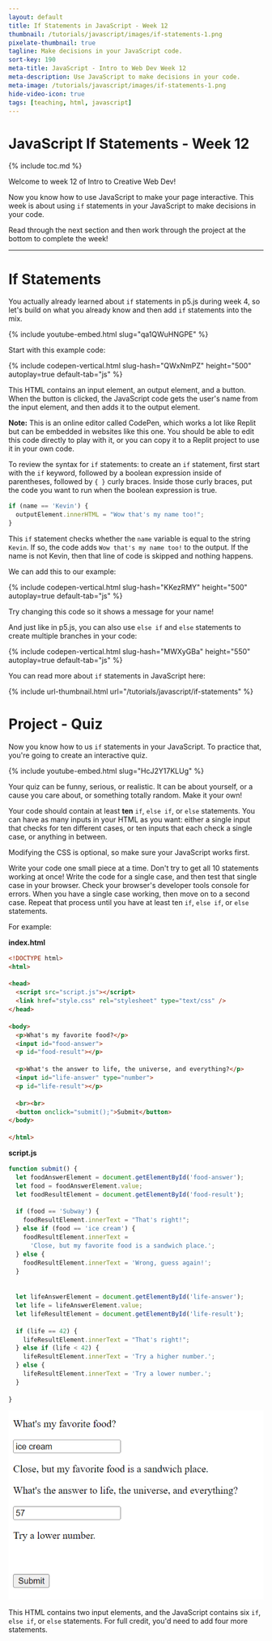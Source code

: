 ```yaml
---
layout: default
title: If Statements in JavaScript - Week 12
thumbnail: /tutorials/javascript/images/if-statements-1.png
pixelate-thumbnail: true
tagline: Make decisions in your JavaScript code.
sort-key: 190
meta-title: JavaScript - Intro to Web Dev Week 12
meta-description: Use JavaScript to make decisions in your code.
meta-image: /tutorials/javascript/images/if-statements-1.png
hide-video-icon: true
tags: [teaching, html, javascript]
---
```


# JavaScript If Statements - Week 12

{% include toc.md %}

Welcome to week 12 of Intro to Creative Web Dev!

Now you know how to use JavaScript to make your page interactive. This week is about using `if` statements in your JavaScript to make decisions in your code.

Read through the next section and then work through the project at the bottom to complete the week!

---

# If Statements

You actually already learned about `if` statements in p5.js during week 4, so let's build on what you already know and then add `if` statements into the mix.

{% include youtube-embed.html slug="qa1QWuHNGPE" %}

Start with this example code:

{% include codepen-vertical.html slug-hash="QWxNmPZ" height="500" autoplay=true default-tab="js" %}

This HTML contains an input element, an output element, and a button. When the button is clicked, the JavaScript code gets the user's name from the input element, and then adds it to the output element.

**Note:** This is an online editor called CodePen, which works a lot like Replit but can be embedded in websites like this one. You should be able to edit this code directly to play with it, or you can copy it to a Replit project to use it in your own code.

To review the syntax for `if` statements: to create an `if` statement, first start with the `if` keyword, followed by a boolean expression inside of parentheses, followed by `{ }` curly braces. Inside those curly braces, put the code you want to run when the boolean expression is true.

```javascript
if (name == 'Kevin') {
  outputElement.innerHTML = "Wow that's my name too!";
}
```

This `if` statement checks whether the `name` variable is equal to the string `Kevin`. If so, the code adds `Wow that's my name too!` to the output. If the name is not Kevin, then that line of code is skipped and nothing happens.

We can add this to our example:

{% include codepen-vertical.html slug-hash="KKezRMY" height="500" autoplay=true default-tab="js" %}

Try changing this code so it shows a message for your name!

And just like in p5.js, you can also use `else if` and `else` statements to create multiple branches in your code:

{% include codepen-vertical.html slug-hash="MWXyGBa" height="550" autoplay=true default-tab="js" %}

You can read more about `if` statements in JavaScript here:

{% include url-thumbnail.html url="/tutorials/javascript/if-statements" %}

# Project - Quiz

Now you know how to us `if` statements in your JavaScript. To practice that, you're going to create an interactive quiz.

{% include youtube-embed.html slug="HcJ2Y17KLUg" %}

Your quiz can be funny, serious, or realistic. It can be about yourself, or a cause you care about, or something totally random. Make it your own!

Your code should contain at least **ten** `if`, `else if`, or `else` statements. You can have as many inputs in your HTML as you want: either a single input that checks for ten different cases, or ten inputs that each check a single case, or anything in between.

Modifying the CSS is optional, so make sure your JavaScript works first.

Write your code one small piece at a time. Don't try to get all 10 statements working at once! Write the code for a single case, and then test that single case in your browser. Check your browser's developer tools console for errors. When you have a single case working, then move on to a second case. Repeat that process until you have at least ten `if`, `else if`, or `else` statements.

For example:

**index.html**

```html
<!DOCTYPE html>
<html>

<head>
  <script src="script.js"></script>
  <link href="style.css" rel="stylesheet" type="text/css" />
</head>

<body>
  <p>What's my favorite food?</p>
  <input id="food-answer">
  <p id="food-result"></p>

  <p>What's the answer to life, the universe, and everything?</p>
  <input id="life-answer" type="number">
  <p id="life-result"></p>

  <br><br>
  <button onclick="submit();">Submit</button>
</body>

</html>
```

**script.js**

```javascript
function submit() {
  let foodAnswerElement = document.getElementById('food-answer');
  let food = foodAnswerElement.value;
  let foodResultElement = document.getElementById('food-result');

  if (food == 'Subway') {
    foodResultElement.innerText = "That's right!";
  } else if (food == 'ice cream') {
    foodResultElement.innerText =
      'Close, but my favorite food is a sandwich place.';
  } else {
    foodResultElement.innerText = 'Wrong, guess again!';
  }


  let lifeAnswerElement = document.getElementById('life-answer');
  let life = lifeAnswerElement.value;
  let lifeResultElement = document.getElementById('life-result');

  if (life == 42) {
    lifeResultElement.innerText = "That's right!";
  } else if (life < 42) {
    lifeResultElement.innerText = 'Try a higher number.';
  } else {
    lifeResultElement.innerText = 'Try a lower number.';
  }

}
```

![quiz webpage](/teaching/intro-to-creative-web-dev/images/if-statements-1.png)

This HTML contains two input elements, and the JavaScript contains six `if`, `else if`, or `else` statements. For full credit, you'd need to add four more statements.
